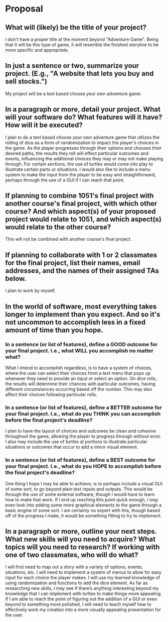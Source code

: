 # Proposal

## What will (likely) be the title of your project?

I don't have a proper title at the moment beyond "Adventure Game". Being that it will be this type of game, it will resemble the finished storyline to be more specific and appropriate.

## In just a sentence or two, summarize your project. (E.g., "A website that lets you buy and sell stocks.")

My project will be a text based choose your own adventure game.

## In a paragraph or more, detail your project. What will your software do? What features will it have? How will it be executed?

I plan to do a text based choose your own adventure game that utilizes the rolling of dice as a form of randomization to impact the player's choices in the game. As the player progresses through their options and chooses their desired paths, the results they roll will effect particular outcomes and events, influencing the additional choices they may or may not make playing through. For certain sections, the use of turtles would come into play to illustrate certain parts or situations. I would also like to include a menu system to make the input from the player to be easy and straightforward, perhaps through the use of a GUI if I can reach that point.

## If planning to combine 1051's final project with another course's final project, with which other course? And which aspect(s) of your proposed project would relate to 1051, and which aspect(s) would relate to the other course?

This will not be combined with another course's final project.

## If planning to collaborate with 1 or 2 classmates for the final project, list their names, email addresses, and the names of their assigned TAs below.

I plan to work by myself.

## In the world of software, most everything takes longer to implement than you expect. And so it's not uncommon to accomplish less in a fixed amount of time than you hope.

### In a sentence (or list of features), define a GOOD outcome for your final project. I.e., what WILL you accomplish no matter what?

What I intend to accomplish regardless, is to have a system of choices, where the user can select their choices from a text menu that pops up whenever they need to provide an input or select an option. On dice rolls, the results will determine their chances with particular outcomes, having different circumstances occurring based off the number. This may also affect their choices following particular rolls.

### In a sentence (or list of features), define a BETTER outcome for your final project. I.e., what do you THINK you can accomplish before the final project's deadline?

I plan to have the layout of choices and outcomes be clean and cohesive throughout the game, allowing the player to progress through without error. I also may include the use of turtles at portions to illustrate particular situations or outcomes that occur to add a minor visual element.

### In a sentence (or list of features), define a BEST outcome for your final project. I.e., what do you HOPE to accomplish before the final project's deadline?

One thing I hope I may be able to achieve, is to perhaps include a visual GUI of some sort, to go beyond plain text inputs and outputs. This would be through the use of some external software, though I would have to learn how to make that work. If I end up reaching this point quick enough, I may even look into adding some more graphical elements to the game through a basic engine of some sort. I am certainly no expert with this, though based off of the progress I make, it would be something fitting to try to implement. 

## In a paragraph or more, outline your next steps. What new skills will you need to acquire? What topics will you need to research? If working with one of two classmates, who will do what?

I will first need to map out a story with a variety of options, events, situations, etc. I will need to implement a system of menus to allow for easy input for each choice the player makes. I will use my learned knowledge of using randomization and functions to add the dice element. As far as researching new skills, I may see if there’s anything interesting beyond my knowledge that I can implement with turtles to make things more appealing. If I am able to reach the point of figuring out the addition of a GUI or even beyond to something more polished, I will need to teach myself how to effectively work my creation into a more visually appealing presentation for the user. 
